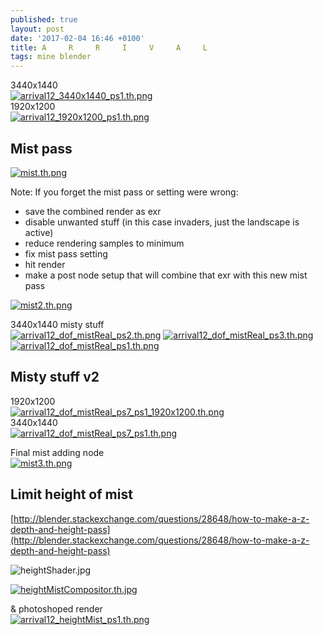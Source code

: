 ```yaml
---
published: true
layout: post
date: '2017-02-04 16:46 +0100'
title: A     R     R     I     V     A     L
tags: mine blender
---
```

3440x1440  
[![arrival12_3440x1440_ps1.th.png](https://cdn.scrot.moe/images/2017/02/04/arrival12_3440x1440_ps1.th.png)](https://cdn.scrot.moe/images/2017/02/04/arrival12_3440x1440_ps1.png)  
1920x1200  
[![arrival12_1920x1200_ps1.th.png](https://cdn.scrot.moe/images/2017/02/04/arrival12_1920x1200_ps1.th.png)](https://cdn.scrot.moe/images/2017/02/04/arrival12_1920x1200_ps1.png)

## Mist pass  
[![mist.th.png](https://cdn.scrot.moe/images/2017/02/04/mist.th.png)](https://scrot.moe/image/1yitU)

Note: If you forget the mist pass or setting were wrong:  

  - save the combined render as exr
  - disable unwanted stuff (in this case invaders, just the landscape is active)
  - reduce rendering samples to minimum
  - fix mist pass setting
  - hit render
  - make a post node setup that will combine that exr with this new mist pass

[![mist2.th.png](https://cdn.scrot.moe/images/2017/02/04/mist2.th.png)](https://cdn.scrot.moe/images/2017/02/04/mist2.png)

3440x1440 misty stuff  
[![arrival12_dof_mistReal_ps2.th.png](https://cdn.scrot.moe/images/2017/02/04/arrival12_dof_mistReal_ps2.th.png)](https://cdn.scrot.moe/images/2017/02/04/arrival12_dof_mistReal_ps2.png) [![arrival12_dof_mistReal_ps3.th.png](https://cdn.scrot.moe/images/2017/02/04/arrival12_dof_mistReal_ps3.th.png)](https://cdn.scrot.moe/images/2017/02/04/arrival12_dof_mistReal_ps3.png) [![arrival12_dof_mistReal_ps1.th.png](https://cdn.scrot.moe/images/2017/02/04/arrival12_dof_mistReal_ps1.th.png)](https://cdn.scrot.moe/images/2017/02/04/arrival12_dof_mistReal_ps1.png)

## Misty stuff v2
1920x1200  
[![arrival12_dof_mistReal_ps7_ps1_1920x1200.th.png](https://cdn.scrot.moe/images/2017/02/04/arrival12_dof_mistReal_ps7_ps1_1920x1200.th.png)](https://cdn.scrot.moe/images/2017/02/04/arrival12_dof_mistReal_ps7_ps1_1920x1200.png)  
3440x1440  
[![arrival12_dof_mistReal_ps7_ps1.th.png](https://cdn.scrot.moe/images/2017/02/04/arrival12_dof_mistReal_ps7_ps1.th.png)](https://cdn.scrot.moe/images/2017/02/04/arrival12_dof_mistReal_ps7_ps1.png)

Final mist adding node  
[![mist3.th.png](https://cdn.scrot.moe/images/2017/02/04/mist3.th.png)](https://cdn.scrot.moe/images/2017/02/04/mist3.png)

## Limit height of mist
[http://blender.stackexchange.com/questions/28648/how-to-make-a-z-depth-and-height-pass](http://blender.stackexchange.com/questions/28648/how-to-make-a-z-depth-and-height-pass)

![heightShader.jpg]({{site.baseurl}}/media/heightShader.jpg)

[![heightMistCompositor.th.jpg](https://cdn.scrot.moe/images/2017/02/07/heightMistCompositor.th.jpg)](https://cdn.scrot.moe/images/2017/02/07/heightMistCompositor.jpg)

& photoshoped render  
[![arrival12_heightMist_ps1.th.png](https://cdn.scrot.moe/images/2017/02/07/arrival12_heightMist_ps1.th.png)](https://cdn.scrot.moe/images/2017/02/07/arrival12_heightMist_ps1.png)
